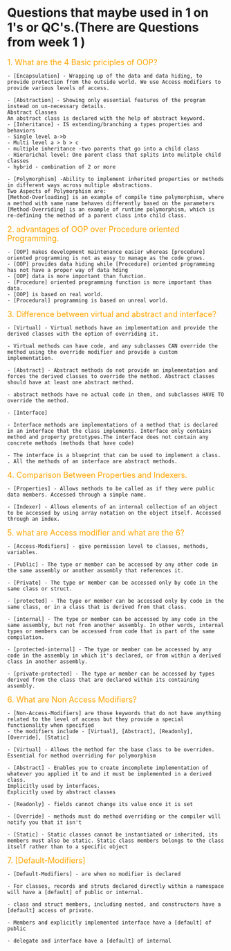# Questions that maybe used in 1 on 1's or QC's.(There are  Questions from week 1 )

<font size="4"> <span style="color: orange;">1. What are the 4 Basic priciples of OOP?</span></font>

    - [Encapsulation] - Wrapping up of the data and data hiding, to provide protection from the outside world. We use Access modifiers to provide various levels of access.

    - [Abstraction] - Showing only essential features of the program instead on un-necessary details.
    Abstract Classes 
    An abstract class is declared with the help of abstract keyword.
    - [Inheritance] - IS extending/branching a types properties and behaviors
    - Single level a->b
    - Multi level a > b > c
    - multiple inheritance -two parents that go into a child class
    - Hierarichal level: One parent class that splits into mulitple child classes
    - hybrid - combination of 2 or more

    - [Polymorphism] -Ability to implement inherited properties or methods in different ways across multiple abstractions.
    Two Aspects of Polymorphism are:
    [Method-Overloading] is an example of compile time polymorphism, where a method with same name behaves differently based on the parameters
    [Method-Overriding] is an example of runtime polymorphism, which is re-defining the method of a parent class into child class.

<font size="4"> <span style="color: orange;">2. advantages of OOP over Procedure oriented Programming.</span></font>

    - [OOP] makes development maintenance easier whereas [procedure] oriented programming is not as easy to manage as the code grows.
    - [OOP] provides data hiding while [Procedure] oriented programming has not have a proper way of data hding
    - [OOP] data is more important than function.
    - [Procedure] oriented programming function is more important than data.
    - [OOP] is based on real world.
    - [Procedural] programming is based on unreal world.

<font size="4"> <span style="color: orange;">3. Difference between virtual and abstract and interface?</span></font>

    - [Virtual] - Virtual methods have an implementation and provide the derived classes with the option of overriding it.

    - Virtual methods can have code, and any subclasses CAN override the method using the override modifier and provide a custom implementation.

    - [Abstract] - Abstract methods do not provide an implementation and forces the derived classes to override the method. Abstract classes should have at least one abstract method.  

    - abstract methods have no actual code in them, and subclasses HAVE TO override the method.

    - [Interface]

    - Interface methods are implementations of a method that is declared in an interface that the class implements. Interface only contains method and property prototypes.The interface does not contain any concrete methods (methods that have code)

    - The interface is a blueprint that can be used to implement a class. . All the methods of an interface are abstract methods.

<font size="4"> <span style="color: orange;">4. Comparison Between Properties and Indexers.</span></font>

    - [Properties] - Allows methods to be called as if they were public data members. Accessed through a simple name.

    - [Indexer] - Allows elements of an internal collection of an object to be accessed by using array notation on the object itself. Accessed through an index.

<font size="4"> <span style="color: orange;">5. what are Access modifier and what are the 6?</span></font>

    - [Access-Modifiers] - give permission level to classes, methods, variables.

    - [Public] - The type or member can be accessed by any other code in the same assembly or another assembly that references it.

    - [Private] - The type or member can be accessed only by code in the same class or struct.

    - [protected] - The type or member can be accessed only by code in the same class, or in a class that is derived from that class.

    - [internal] - The type or member can be accessed by any code in the same assembly, but not from another assembly. In other words, internal types or members can be accessed from code that is part of the same compilation.

    - [protected-internal] - The type or member can be accessed by any code in the assembly in which it's declared, or from within a derived class in another assembly.

    - [private-protected] - The type or member can be accessed by types derived from the class that are declared within its containing assembly.

<font size="4"> <span style="color: orange;">6. What are Non Access Modifiers?</span></font>

    - [Non-Access-Modifiers] are those keywords that do not have anything related to the level of access but they provide a special functionality when specified
    - the modifiers include - [Virtual], [Abstract], [Readonly], [Override], [Static]

    - [Virtual] - Allows the method for the base class to be overriden. Essential for method overriding for polymorphism

    - [Abstract] - Enables you to create incomplete implementation of whatever you applied it to and it must be implemented in a derived class.
    Implicitly used by interfaces.
    Explicitly used by abstract classes

    - [Readonly] - fields cannot change its value once it is set

    - [Override] - methods must do method overriding or the compiler will notify you that it isn't

    - [Static] - Static classes cannot be instantiated or inherited, its members must also be static. Static class members belongs to the class itself rather than to a specific object

<font size="4"> <span style="color: orange;">7. [Default-Modifiers]</span></font>

    - [Default-Modifiers] - are when no modifier is declared

    - For classes, records and struts declared directly within a namespace will have a [default] of public or internal.

    - class and struct members, including nested, and constructors have a [default] access of private.

    - Members and explicitly implemented interface have a [default] of public

    - delegate and interface have a [default] of internal  
